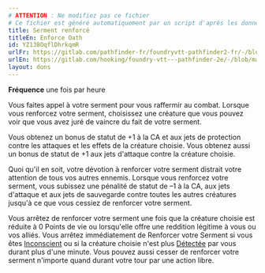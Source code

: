 ```yaml
---
# ATTENTION : Ne modifiez pas ce fichier
# Ce fichier est généré automatiquement par un script d'après les données du module Foundry VTT officiel et de sa traduction
title: Serment renforcé
titleEn: Enforce Oath
id: YZ138OqflDhrkqmR
urlFr: https://gitlab.com/pathfinder-fr/foundryvtt-pathfinder2-fr/-/blob/master/data/feats/YZ138OqflDhrkqmR.htm
urlEn: https://gitlab.com/hooking/foundry-vtt---pathfinder-2e/-/blob/master/packs/data/feats.db/enforce-oath.json
layout: dons
---
```

**Fréquence** une fois par heure

Vous faites appel à votre serment pour vous raffermir au combat. Lorsque vous renforcez votre serment, choisissez une créature que vous pouvez voir que vous avez juré de vaincre du fait de votre serment.

Vous obtenez un bonus de statut de +1 à la CA et aux jets de protection contre les attaques et les effets de la créature choisie. Vous obtenez aussi un bonus de statut de +1 aux jets d'attaque contre la créature choisie.

Quoi qu'il en soit, votre dévotion à renforcer votre serment distrait votre attention de tous vos autres ennemis. Lorsque vous renforcez votre serment, vous subissez une pénalité de statut de –1 à la CA, aux jets d'attaque et aux jets de sauvegarde contre toutes les autres créatures jusqu'à ce que vous cessiez de renforcer votre serment.

Vous arrêtez de renforcer votre serment une fois que la créature choisie est réduite à 0 Points de vie ou lorsqu'elle offre une reddition légitime à vous ou vos alliés. Vous arrêtez immédiatement de Renforcer votre Serment si vous êtes [Inconscient](../conditions/inconscient.html) ou si la créature choisie n'est plus [Détectée](../conditions/inaperçu.html) par vous durant plus d'une minute. Vous pouvez aussi cesser de renforcer votre serment n'importe quand durant votre tour par une action libre.
